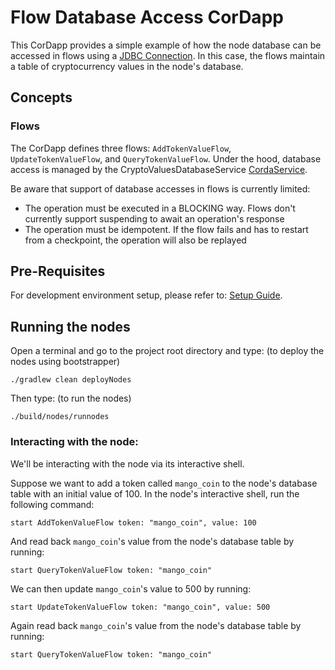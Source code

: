 # Flow Database Access CorDapp
This CorDapp provides a simple example of how the node database can be accessed in flows using a [JDBC Connection](https://docs.r3.com/en/platform/corda/4.12/community/api-persistence.html#jdbc-session). In this case, the flows
maintain a table of cryptocurrency values in the node's database.


## Concepts

### Flows

The CorDapp defines three flows: `AddTokenValueFlow`, `UpdateTokenValueFlow`, and `QueryTokenValueFlow`. Under the hood, database access is managed by the CryptoValuesDatabaseService [CordaService](https://training.corda.net/corda-details/automation/#services).

Be aware that support of database accesses in flows is currently limited:

* The operation must be executed in a BLOCKING way. Flows don't currently support suspending to await an operation's response
* The operation must be idempotent. If the flow fails and has to restart from a checkpoint, the operation will also be replayed



## Pre-Requisites

For development environment setup, please refer to: [Setup Guide](https://docs.r3.com/en/platform/corda/4.12/community/getting-set-up.html).


## Running the nodes


Open a terminal and go to the project root directory and type: (to deploy the nodes using bootstrapper)
```
./gradlew clean deployNodes
```
Then type: (to run the nodes)
```
./build/nodes/runnodes
```

### Interacting with the node:

We'll be interacting with the node via its interactive shell.

Suppose we want to add a token called `mango_coin` to the node's database table with an initial value of 100. In the
node's interactive shell, run the following command:

    start AddTokenValueFlow token: "mango_coin", value: 100

And read back `mango_coin`'s value from the node's database table by running:

    start QueryTokenValueFlow token: "mango_coin"

We can then update `mango_coin`'s value to 500 by running:

    start UpdateTokenValueFlow token: "mango_coin", value: 500

Again read back `mango_coin`'s value from the node's database table by running:

    start QueryTokenValueFlow token: "mango_coin"

